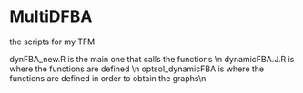 # MultiDFBA
the scripts for my TFM

dynFBA_new.R is the main one that calls the functions \n
dynamicFBA.J.R is where the functions are defined \n
optsol_dynamicFBA is where the functions are defined in order to obtain the graphs\n
